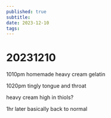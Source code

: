 ```yaml
---
published: true
subtitle: 
date: 2023-12-10
tags: 
---
```


# 20231210
1010pm homemade heavy cream gelatin

1020pm tingly tongue and throat

heavy cream high in thiols?

1hr later basically back to normal